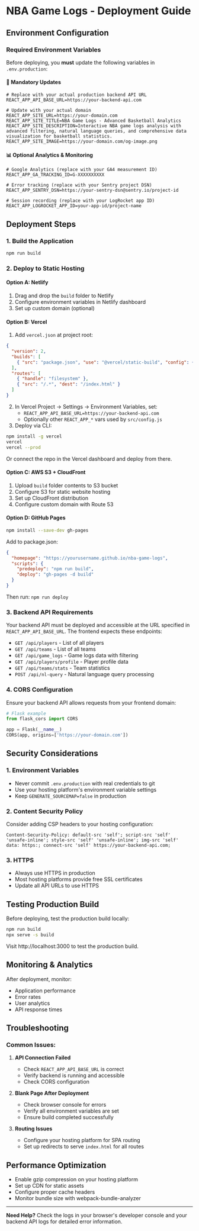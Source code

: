 # NBA Game Logs - Deployment Guide

## Environment Configuration

### Required Environment Variables

Before deploying, you **must** update the following variables in `.env.production`:

#### 🔧 **Mandatory Updates**
```env
# Replace with your actual production backend API URL
REACT_APP_API_BASE_URL=https://your-backend-api.com

# Update with your actual domain
REACT_APP_SITE_URL=https://your-domain.com
REACT_APP_SITE_TITLE=NBA Game Logs - Advanced Basketball Analytics
REACT_APP_SITE_DESCRIPTION=Interactive NBA game logs analysis with advanced filtering, natural language queries, and comprehensive data visualization for basketball statistics.
REACT_APP_SITE_IMAGE=https://your-domain.com/og-image.png
```

#### 📊 **Optional Analytics & Monitoring**
```env
# Google Analytics (replace with your GA4 measurement ID)
REACT_APP_GA_TRACKING_ID=G-XXXXXXXXXX

# Error tracking (replace with your Sentry project DSN)
REACT_APP_SENTRY_DSN=https://your-sentry-dsn@sentry.io/project-id

# Session recording (replace with your LogRocket app ID)
REACT_APP_LOGROCKET_APP_ID=your-app-id/project-name
```

## Deployment Steps

### 1. **Build the Application**
```bash
npm run build
```

### 2. **Deploy to Static Hosting**

#### Option A: Netlify
1. Drag and drop the `build` folder to Netlify
2. Configure environment variables in Netlify dashboard
3. Set up custom domain (optional)

#### Option B: Vercel

1. Add `vercel.json` at project root:
```json
{
  "version": 2,
  "builds": [
    { "src": "package.json", "use": "@vercel/static-build", "config": { "distDir": "build" } }
  ],
  "routes": [
    { "handle": "filesystem" },
    { "src": "/.*", "dest": "/index.html" }
  ]
}
```
2. In Vercel Project → Settings → Environment Variables, set:
   - `REACT_APP_API_BASE_URL=https://your-backend-api.com`
   - Optionally other `REACT_APP_*` vars used by `src/config.js`
3. Deploy via CLI:
```bash
npm install -g vercel
vercel
vercel --prod
```
   Or connect the repo in the Vercel dashboard and deploy from there.

#### Option C: AWS S3 + CloudFront
1. Upload `build` folder contents to S3 bucket
2. Configure S3 for static website hosting
3. Set up CloudFront distribution
4. Configure custom domain with Route 53

#### Option D: GitHub Pages
```bash
npm install --save-dev gh-pages
```
Add to package.json:
```json
{
  "homepage": "https://yourusername.github.io/nba-game-logs",
  "scripts": {
    "predeploy": "npm run build",
    "deploy": "gh-pages -d build"
  }
}
```
Then run: `npm run deploy`

### 3. **Backend API Requirements**

Your backend API must be deployed and accessible at the URL specified in `REACT_APP_API_BASE_URL`. The frontend expects these endpoints:

- `GET /api/players` - List of all players
- `GET /api/teams` - List of all teams  
- `GET /api/game_logs` - Game logs data with filtering
- `GET /api/players/profile` - Player profile data
- `GET /api/teams/stats` - Team statistics
- `POST /api/nl-query` - Natural language query processing

### 4. **CORS Configuration**

Ensure your backend API allows requests from your frontend domain:

```python
# Flask example
from flask_cors import CORS

app = Flask(__name__)
CORS(app, origins=['https://your-domain.com'])
```

## Security Considerations

### 1. **Environment Variables**
- Never commit `.env.production` with real credentials to git
- Use your hosting platform's environment variable settings
- Keep `GENERATE_SOURCEMAP=false` in production

### 2. **Content Security Policy**
Consider adding CSP headers to your hosting configuration:
```
Content-Security-Policy: default-src 'self'; script-src 'self' 'unsafe-inline'; style-src 'self' 'unsafe-inline'; img-src 'self' data: https:; connect-src 'self' https://your-backend-api.com;
```

### 3. **HTTPS**
- Always use HTTPS in production
- Most hosting platforms provide free SSL certificates
- Update all API URLs to use HTTPS

## Testing Production Build

Before deploying, test the production build locally:

```bash
npm run build
npx serve -s build
```

Visit http://localhost:3000 to test the production build.

## Monitoring & Analytics

After deployment, monitor:
- Application performance
- Error rates
- User analytics
- API response times

## Troubleshooting

### Common Issues:

1. **API Connection Failed**
   - Check `REACT_APP_API_BASE_URL` is correct
   - Verify backend is running and accessible
   - Check CORS configuration

2. **Blank Page After Deployment**
   - Check browser console for errors
   - Verify all environment variables are set
   - Ensure build completed successfully

3. **Routing Issues**
   - Configure your hosting platform for SPA routing
   - Set up redirects to serve `index.html` for all routes

## Performance Optimization

- Enable gzip compression on your hosting platform
- Set up CDN for static assets
- Configure proper cache headers
- Monitor bundle size with webpack-bundle-analyzer

---

**Need Help?** Check the logs in your browser's developer console and your backend API logs for detailed error information.